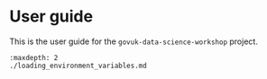 # User guide

This is the user guide for the `govuk-data-science-workshop` project.

```{toctree}
:maxdepth: 2
./loading_environment_variables.md
```
